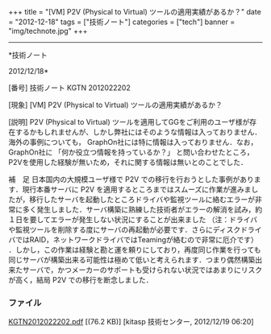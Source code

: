 ﻿+++
title = "[VM] P2V (Physical to Virtual) ツールの適用実績があるか？"
date = "2012-12-18"
tags = ["技術ノート"]
categories = ["tech"]
banner = "img/technote.jpg"
+++

-----------------------------------------------------------------------------------------------------------------------------

*技術ノート

2012/12/18*


[番号]
技術ノート KGTN 2012022202

[現象]
[VM] P2V (Physical to Virtual) ツールの適用実績があるか？

[説明]
P2V (Physical to Virtual)
ツールを適用してGGをご利用のユーザ様が存在するかもしれませんが、しかし弊社にはそのような情報は入っておりません．海外の事例についても，
GraphOn社には特に情報は入っておりません．なお，GraphOn社に
「何か役立つ情報を持っているか？」
と問い合わせたところ，P2Vを使用した経験が無いため，それに関する情報は無いとのことでした．

補　足
日本国内の大規模ユーザ様で P2V
での移行を行おうとした事例があります．現行本番サーバに P2V
を適用するところまではスムーズに作業が進みましたが，移行したサーバを起動したところドライバや監視ツールに絡むエラーが非常に多く発生しました．サーバ構築に熟練した技術者がエラーの解消を試み，約１日を要してエラーが発生しない状況にすることが出来ました
（注：ドライバや監視ツールを削除する度にサーバの再起動が必要です．さらにディスクドライバではRAID，ネットワークドライバではTeamingが絡むので非常に厄介です）
．しかし，この作業は経験と勘と運を頼りにしており，再度同じ作業を行っても同じサーバが構築出来る可能性は極めて低いと考えられます．つまり偶然構築出来たサーバで，かつメーカーのサポートも受けられない状況ではあまりにリスクが高く，結局
P2V での移行を断念しました．


### ファイル

 
 


[KGTN2012022202.pdf](http://techreport.kitasp.net/attachments/download/855/KGTN2012022202.pdf)
 [(76.2 KB)] [kitasp 技術センター, 2012/12/19
06:20]


 


 

